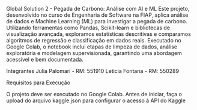 Global Solution 2 - Pegada de Carbono: Análise com AI e ML
Este projeto, desenvolvido no curso de Engenharia de Software na FIAP, aplica análise de dados e Machine Learning (ML) para investigar a pegada de carbono. Utilizando ferramentas como Pandas, Scikit-learn e bibliotecas de visualização avançada, exploramos estatísticas descritivas e comparamos algoritmos de regressão e classificação em dados reais. Executado no Google Colab, o notebook inclui etapas de limpeza de dados, análise exploratória e modelagem supervisionada, garantindo uma abordagem acessível e bem documentada.

Integrantes
 Julia Palomari - RM: 551910 
 Leticia Fontana - RM: 550289



 
Requisitos para Execução

  O projeto deve ser executado no Google Colab.
  Antes de iniciar, faça o upload do arquivo kaggle.json para configurar o acesso à API do Kaggle
